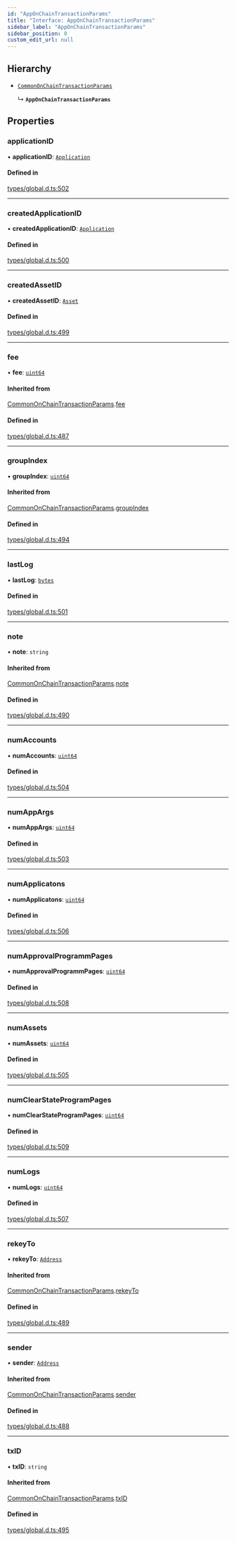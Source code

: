 ```yaml
---
id: "AppOnChainTransactionParams"
title: "Interface: AppOnChainTransactionParams"
sidebar_label: "AppOnChainTransactionParams"
sidebar_position: 0
custom_edit_url: null
---
```


## Hierarchy

- [`CommonOnChainTransactionParams`](CommonOnChainTransactionParams.md)

  ↳ **`AppOnChainTransactionParams`**

## Properties

### applicationID

• **applicationID**: [`Application`](../classes/Application.md)

#### Defined in

[types/global.d.ts:502](https://github.com/algorand-devrel/tealscript/blob/5612951/types/global.d.ts#L502)

___

### createdApplicationID

• **createdApplicationID**: [`Application`](../classes/Application.md)

#### Defined in

[types/global.d.ts:500](https://github.com/algorand-devrel/tealscript/blob/5612951/types/global.d.ts#L500)

___

### createdAssetID

• **createdAssetID**: [`Asset`](../classes/Asset.md)

#### Defined in

[types/global.d.ts:499](https://github.com/algorand-devrel/tealscript/blob/5612951/types/global.d.ts#L499)

___

### fee

• **fee**: [`uint64`](../modules.md#uint64)

#### Inherited from

[CommonOnChainTransactionParams](CommonOnChainTransactionParams.md).[fee](CommonOnChainTransactionParams.md#fee)

#### Defined in

[types/global.d.ts:487](https://github.com/algorand-devrel/tealscript/blob/5612951/types/global.d.ts#L487)

___

### groupIndex

• **groupIndex**: [`uint64`](../modules.md#uint64)

#### Inherited from

[CommonOnChainTransactionParams](CommonOnChainTransactionParams.md).[groupIndex](CommonOnChainTransactionParams.md#groupindex)

#### Defined in

[types/global.d.ts:494](https://github.com/algorand-devrel/tealscript/blob/5612951/types/global.d.ts#L494)

___

### lastLog

• **lastLog**: [`bytes`](../modules.md#bytes)

#### Defined in

[types/global.d.ts:501](https://github.com/algorand-devrel/tealscript/blob/5612951/types/global.d.ts#L501)

___

### note

• **note**: `string`

#### Inherited from

[CommonOnChainTransactionParams](CommonOnChainTransactionParams.md).[note](CommonOnChainTransactionParams.md#note)

#### Defined in

[types/global.d.ts:490](https://github.com/algorand-devrel/tealscript/blob/5612951/types/global.d.ts#L490)

___

### numAccounts

• **numAccounts**: [`uint64`](../modules.md#uint64)

#### Defined in

[types/global.d.ts:504](https://github.com/algorand-devrel/tealscript/blob/5612951/types/global.d.ts#L504)

___

### numAppArgs

• **numAppArgs**: [`uint64`](../modules.md#uint64)

#### Defined in

[types/global.d.ts:503](https://github.com/algorand-devrel/tealscript/blob/5612951/types/global.d.ts#L503)

___

### numApplicatons

• **numApplicatons**: [`uint64`](../modules.md#uint64)

#### Defined in

[types/global.d.ts:506](https://github.com/algorand-devrel/tealscript/blob/5612951/types/global.d.ts#L506)

___

### numApprovalProgrammPages

• **numApprovalProgrammPages**: [`uint64`](../modules.md#uint64)

#### Defined in

[types/global.d.ts:508](https://github.com/algorand-devrel/tealscript/blob/5612951/types/global.d.ts#L508)

___

### numAssets

• **numAssets**: [`uint64`](../modules.md#uint64)

#### Defined in

[types/global.d.ts:505](https://github.com/algorand-devrel/tealscript/blob/5612951/types/global.d.ts#L505)

___

### numClearStateProgramPages

• **numClearStateProgramPages**: [`uint64`](../modules.md#uint64)

#### Defined in

[types/global.d.ts:509](https://github.com/algorand-devrel/tealscript/blob/5612951/types/global.d.ts#L509)

___

### numLogs

• **numLogs**: [`uint64`](../modules.md#uint64)

#### Defined in

[types/global.d.ts:507](https://github.com/algorand-devrel/tealscript/blob/5612951/types/global.d.ts#L507)

___

### rekeyTo

• **rekeyTo**: [`Address`](../classes/Address.md)

#### Inherited from

[CommonOnChainTransactionParams](CommonOnChainTransactionParams.md).[rekeyTo](CommonOnChainTransactionParams.md#rekeyto)

#### Defined in

[types/global.d.ts:489](https://github.com/algorand-devrel/tealscript/blob/5612951/types/global.d.ts#L489)

___

### sender

• **sender**: [`Address`](../classes/Address.md)

#### Inherited from

[CommonOnChainTransactionParams](CommonOnChainTransactionParams.md).[sender](CommonOnChainTransactionParams.md#sender)

#### Defined in

[types/global.d.ts:488](https://github.com/algorand-devrel/tealscript/blob/5612951/types/global.d.ts#L488)

___

### txID

• **txID**: `string`

#### Inherited from

[CommonOnChainTransactionParams](CommonOnChainTransactionParams.md).[txID](CommonOnChainTransactionParams.md#txid)

#### Defined in

[types/global.d.ts:495](https://github.com/algorand-devrel/tealscript/blob/5612951/types/global.d.ts#L495)
